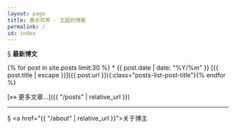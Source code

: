 ```yaml
---
layout: page
title: 春水煎茶 - 王超的博客
permalink: /
id: index
---
```


<span class="heading-anchor">§</span>
**最新博文**

 <div class="posts-list" markdown="1">
{% for post in site.posts limit:30 %}
* <span class="post-date-container"><span class="posts-list-post-date">{{ post.date | date: "%Y/%m" }}</span></span>
  [{{ post.title | escape }}]({{ post.url }}){:class="posts-list-post-title"}{% endfor %}

[»» 更多文章...]({{ "/posts" | relative_url }})

<div class="clear"></div>
</div>

<hr/>

<span class="heading-anchor">§</span>
<a href="{{ "/about" | relative_url }}">关于博主</a>
